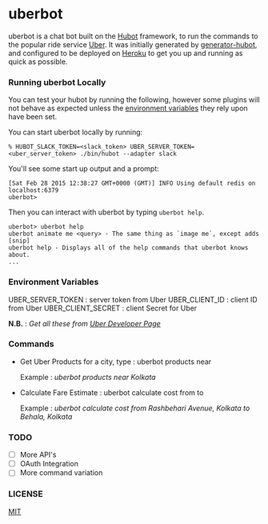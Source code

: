 # uberbot

uberbot is a chat bot built on the [Hubot][hubot] framework, to run the commands to the popular ride service [Uber](https://www.uber.com/). It was
initially generated by [generator-hubot][generator-hubot], and configured to be
deployed on [Heroku][heroku] to get you up and running as quick as possible.

[heroku]: http://www.heroku.com
[hubot]: http://hubot.github.com
[generator-hubot]: https://github.com/github/generator-hubot

### Running uberbot Locally

You can test your hubot by running the following, however some plugins will not
behave as expected unless the [environment variables](#configuration) they rely
upon have been set.

You can start uberbot locally by running:

    % HUBOT_SLACK_TOKEN=<slack_token> UBER_SERVER_TOKEN=<uber_server_token> ./bin/hubot --adapter slack

You'll see some start up output and a prompt:

    [Sat Feb 28 2015 12:38:27 GMT+0000 (GMT)] INFO Using default redis on localhost:6379
    uberbot>

Then you can interact with uberbot by typing `uberbot help`.

    uberbot> uberbot help
    uberbot animate me <query> - The same thing as `image me`, except adds [snip]
    uberbot help - Displays all of the help commands that uberbot knows about.
    ...

### Environment Variables

UBER_SERVER_TOKEN : server token from Uber
UBER_CLIENT_ID : client ID from Uber
UBER_CLIENT_SECRET : client Secret for Uber

**N.B.** : _Get all these from [Uber Developer Page](https://developer.uber.com)_

### Commands

* Get Uber Products for a city, type : uberbot products near <city>

   Example : _uberbot products near Kolkata_

* Calculate Fare Estimate : uberbot calculate cost from <from> to <to>

   Example : _uberbot calculate cost from Rashbehari Avenue, Kolkata to Behala, Kolkata_

### TODO

- [ ] More API's
- [ ] OAuth Integration
- [ ] More command variation

### LICENSE

[MIT](LICENSE.txt)
